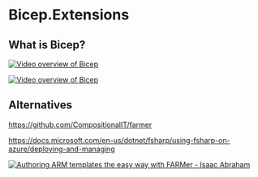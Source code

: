 # Bicep.Extensions

## What is Bicep?

[![Video overview of Bicep](http://img.youtube.com/vi/kKIa8I6qF7I/0.jpg)](http://www.youtube.com/watch?v=kKIa8I6qF7I "Azure Bicep - with Stephanie Yen and Alex Frankel")

[![Video overview of Bicep](http://img.youtube.com/vi/4N-5iL_FBUU/0.jpg)](http://www.youtube.com/watch?v=4N-5iL_FBUU "Flexing your Biceps with Azure")

## Alternatives

https://github.com/CompositionalIT/farmer

https://docs.microsoft.com/en-us/dotnet/fsharp/using-fsharp-on-azure/deploying-and-managing

[![Authoring ARM templates the easy way with FARMer - Isaac Abraham](http://img.youtube.com/vi/w-tgwwAR8_Y/0.jpg)](http://www.youtube.com/watch?v=w-tgwwAR8_Y "Authoring ARM templates the easy way with FARMer - Isaac Abraham")

